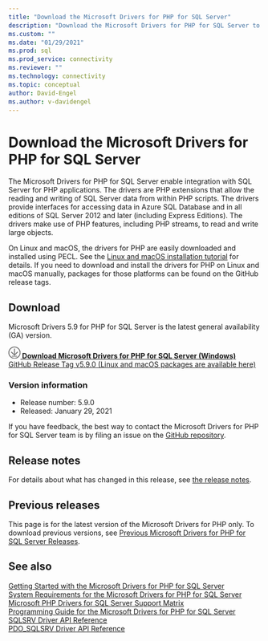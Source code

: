 ```yaml
---
title: "Download the Microsoft Drivers for PHP for SQL Server"
description: "Download the Microsoft Drivers for PHP for SQL Server to develop PHP applications that connect to SQL Server and Azure SQL Database."
ms.custom: ""
ms.date: "01/29/2021"
ms.prod: sql
ms.prod_service: connectivity
ms.reviewer: ""
ms.technology: connectivity
ms.topic: conceptual
author: David-Engel
ms.author: v-davidengel
---
```

# Download the Microsoft Drivers for PHP for SQL Server

The Microsoft Drivers for PHP for SQL Server enable integration with SQL Server for PHP applications. The drivers are PHP extensions that allow the reading and writing of SQL Server data from within PHP scripts. The drivers provide interfaces for accessing data in Azure SQL Database and in all editions of SQL Server 2012 and later (including Express Editions). The drivers make use of PHP features, including PHP streams, to read and write large objects.

On Linux and macOS, the drivers for PHP are easily downloaded and installed using PECL. See the [Linux and macOS installation tutorial](installation-tutorial-linux-mac.md) for details. If you need to download and install the drivers for PHP on Linux and macOS manually, packages for those platforms can be found on the GitHub release tags.

## Download

Microsoft Drivers 5.9 for PHP for SQL Server is the latest general availability (GA) version.

**[![Download](../../ssms/media/download-icon.png) Download Microsoft Drivers for PHP for SQL Server (Windows)](https://go.microsoft.com/fwlink/?linkid=2152937)**  
[GitHub Release Tag v5.9.0 (Linux and macOS packages are available here)](https://github.com/Microsoft/msphpsql/releases/tag/v5.9.0)

### Version information

- Release number: 5.9.0
- Released: January 29, 2021

If you have feedback, the best way to contact the Microsoft Drivers for PHP for SQL Server team is by filing an issue on the [GitHub repository](https://github.com/Microsoft/msphpsql/issues).

## Release notes

For details about what has changed in this release, see [the release notes](release-notes-php-sql-driver.md).

## Previous releases

This page is for the latest version of the Microsoft Drivers for PHP only. To download previous versions, see [Previous Microsoft Drivers for PHP for SQL Server Releases](release-notes-php-sql-driver.md#previous-releases).

## See also

[Getting Started with the Microsoft Drivers for PHP for SQL Server](getting-started-with-the-php-sql-driver.md)  
[System Requirements for the Microsoft Drivers for PHP for SQL Server](system-requirements-for-the-php-sql-driver.md)  
[Microsoft PHP Drivers for SQL Server Support Matrix](microsoft-php-drivers-for-sql-server-support-matrix.md)  
[Programming Guide for the Microsoft Drivers for PHP for SQL Server](programming-guide-for-php-sql-driver.md)  
[SQLSRV Driver API Reference](sqlsrv-driver-api-reference.md)  
[PDO_SQLSRV Driver API Reference](pdo-sqlsrv-driver-reference.md)  
